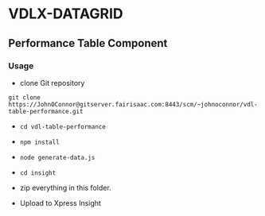 # VDLX-DATAGRID

## Performance Table Component

### Usage

* clone Git repository

 `git clone https://JohnOConnor@gitserver.fairisaac.com:8443/scm/~johnoconnor/vdl-table-performance.git`
 
*  `cd vdl-table-performance`

* `npm install`

* `node generate-data.js`

* `cd insight`

* zip everything in this folder.

* Upload to Xpress Insight


